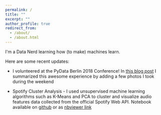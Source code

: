 ```yaml
---
permalink: /
title: ""
excerpt: ""
author_profile: true
redirect_from: 
  - /about/
  - /about.html
---
```


I'm a Data Nerd learning how (to make) machines learn.

Here are some recent updates:

- I volunteered at the PyData Berlin 2018 Conference! In [this blog post](https://tgel0.github.io/blog/pydata-berlin-2018/) I summarized this awesome experience by adding a few photos I took during the weekend

- Spotify Cluster Analysis - I used unsupervised machine learning algorithms such as K-Means and PCA to cluster and visualize audio features data collected from the official Spotify Web API. Notebook available on [github](https://github.com/tgel0/data-science-portfolio/blob/master/Notebooks/SpotifyUnsupervised.ipynb) or as [nbviewer link](http://nbviewer.jupyter.org/github/tgel0/data-science-portfolio/blob/master/Notebooks/SpotifyUnsupervised.ipynb)
